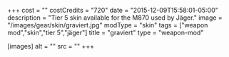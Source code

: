 +++
cost = ""
costCredits = "720"
date = "2015-12-09T15:58:01-05:00"
description = "Tier 5 skin available for the M870 used by Jäger."
image = "/images/gear/skin/graviert.jpg"
modType = "skin"
tags = ["weapon mod","skin","tier 5","jäger"]
title = "graviert"
type = "weapon-mod"

[images]
  alt = ""
  src = ""
+++
